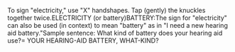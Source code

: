 To sign "electricity," use "X" handshapes. Tap 
(gently) the knuckles together twice.ELECTRICITY (or battery)BATTERY:The sign for "electricity" can also 
be used (in context) to mean "battery" as in "I need a new hearing aid battery."Sample sentence: What kind of battery does your hearing aid use?= YOUR HEARING-AID BATTERY, WHAT-KIND?